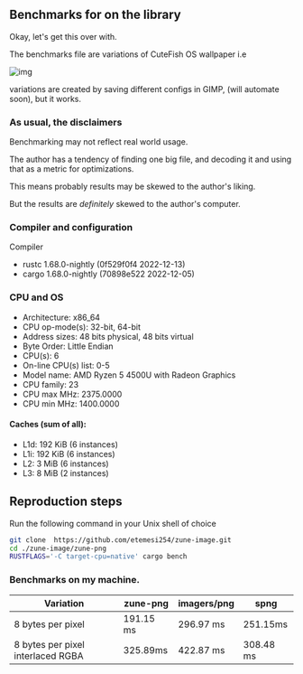 ## Benchmarks for on the library

Okay, let's get this over with.

The benchmarks file are variations of CuteFish OS wallpaper i.e

![img](tests/benchmarks/speed_bench.png)

variations are created by saving different configs in GIMP, (will automate soon), but it works.

### As usual, the disclaimers

Benchmarking may not reflect real world usage.

The author has a tendency of finding one big file,
and decoding it and using that as a metric for optimizations.

This means probably results may be skewed to the author's liking.

But the results are *definitely* skewed to the author's computer.

### Compiler and configuration

Compiler

- rustc 1.68.0-nightly (0f529f0f4 2022-12-13)
- cargo 1.68.0-nightly (70898e522 2022-12-05)

### CPU and OS

- Architecture:          x86_64
- CPU op-mode(s):        32-bit, 64-bit
- Address sizes:         48 bits physical, 48 bits virtual
- Byte Order:            Little Endian
- CPU(s):                 6
- On-line CPU(s) list:   0-5
- Model name:            AMD Ryzen 5 4500U with Radeon Graphics
- CPU family:            23
- CPU max MHz:           2375.0000
- CPU min MHz:           1400.0000

#### Caches (sum of all):

- L1d:                   192 KiB (6 instances)
- L1i:                   192 KiB (6 instances)
- L2:                    3 MiB (6 instances)
- L3:                    8 MiB (2 instances)

## Reproduction steps

Run the following command in your Unix shell of choice

```sh
git clone  https://github.com/etemesi254/zune-image.git
cd ./zune-image/zune-png
RUSTFLAGS='-C target-cpu=native' cargo bench       
```

### Benchmarks on my machine.

| Variation                         | zune-png  | imagers/png | spng      |
|-----------------------------------|-----------|-------------|-----------|
| 8 bytes per pixel                 | 191.15 ms | 296.97 ms   | 251.15ms  |
| 8 bytes per pixel interlaced RGBA | 325.89ms  | 422.87 ms   | 308.48 ms |
